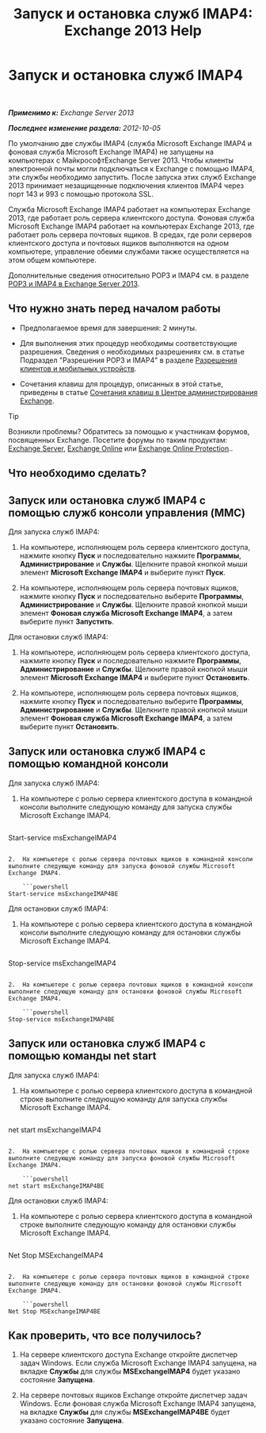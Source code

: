 ﻿---
title: 'Запуск и остановка служб IMAP4: Exchange 2013 Help'
TOCTitle: Запуск и остановка служб IMAP4
ms:assetid: a52db4bd-69a6-47b2-acf3-d9d8571c7a87
ms:mtpsurl: https://technet.microsoft.com/ru-ru/library/Bb124022(v=EXCHG.150)
ms:contentKeyID: 50488803
ms.date: 04/30/2018
mtps_version: v=EXCHG.150
ms.translationtype: HT
---

# Запуск и остановка служб IMAP4

 

_**Применимо к:** Exchange Server 2013_

_**Последнее изменение раздела:** 2012-10-05_

По умолчанию две службы IMAP4 (служба Microsoft Exchange IMAP4 и фоновая служба Microsoft Exchange IMAP4) не запущены на компьютерах с МайкрософтExchange Server 2013. Чтобы клиенты электронной почты могли подключаться к Exchange с помощью IMAP4, эти службы необходимо запустить. После запуска этих служб Exchange 2013 принимает незащищенные подключения клиентов IMAP4 через порт 143 и 993 с помощью протокола SSL.

Служба Microsoft Exchange IMAP4 работает на компьютерах Exchange 2013, где работает роль сервера клиентского доступа. Фоновая служба Microsoft Exchange IMAP4 работает на компьютерах Exchange 2013, где работает роль сервера почтовых ящиков. В средах, где роли серверов клиентского доступа и почтовых ящиков выполняются на одном компьютере, управление обеими службами также осуществляется на этом общем компьютере.

Дополнительные сведения относительно POP3 и IMAP4 см. в разделе [POP3 и IMAP4 в Exchange Server 2013](pop3-and-imap4-in-exchange-server-2013-exchange-2013-help.md).

## Что нужно знать перед началом работы

  - Предполагаемое время для завершения: 2 минуты.

  - Для выполнения этих процедур необходимы соответствующие разрешения. Сведения о необходимых разрешениях см. в статье Подраздел "Разрешения POP3 и IMAP4" в разделе [Разрешения клиентов и мобильных устройств](clients-and-mobile-devices-permissions-exchange-2013-help.md).

  - Сочетания клавиш для процедур, описанных в этой статье, приведены в статье [Сочетания клавиш в Центре администрирования Exchange](keyboard-shortcuts-in-the-exchange-admin-center-exchange-online-protection-help.md).

> [!TIP]  
> Возникли проблемы? Обратитесь за помощью к участникам форумов, посвященных Exchange. Посетите форумы по таким продуктам: <a href="https://go.microsoft.com/fwlink/p/?linkid=60612">Exchange Server</a>, <a href="https://go.microsoft.com/fwlink/p/?linkid=267542">Exchange Online</a> или <a href="https://go.microsoft.com/fwlink/p/?linkid=285351">Exchange Online Protection</a>..


## Что необходимо сделать?

## Запуск или остановка служб IMAP4 с помощью служб консоли управления (MMC)

Для запуска служб IMAP4:

1.  На компьютере, исполняющем роль сервера клиентского доступа, нажмите кнопку **Пуск** и последовательно нажмите **Программы**, **Администрирование** и **Службы**. Щелкните правой кнопкой мыши элемент **Microsoft Exchange IMAP4** и выберите пункт **Пуск**.

2.  На компьютере, исполняющем роль сервера почтовых ящиков, нажмите кнопку **Пуск** и последовательно выберите **Программы**, **Администрирование** и **Службы**. Щелкните правой кнопкой мыши элемент **Фоновая служба Microsoft Exchange IMAP4**, а затем выберите пункт **Запустить**.

Для остановки служб IMAP4:

1.  На компьютере, исполняющем роль сервера клиентского доступа, нажмите кнопку **Пуск** и последовательно нажмите **Программы**, **Администрирование** и **Службы**. Щелкните правой кнопкой мыши элемент **Microsoft Exchange IMAP4** и выберите пункт **Остановить**.

2.  На компьютере, исполняющем роль сервера почтовых ящиков, нажмите кнопку **Пуск** и последовательно выберите **Программы**, **Администрирование** и **Службы**. Щелкните правой кнопкой мыши элемент **Фоновая служба Microsoft Exchange IMAP4**, а затем выберите пункт **Остановить**.

## Запуск или остановка служб IMAP4 с помощью командной консоли

Для запуска служб IMAP4:

1.  На компьютере с ролью сервера клиентского доступа в командной консоли выполните следующую команду для запуска службы Microsoft Exchange IMAP4.
    
    ```powershell
Start-service msExchangeIMAP4
```

2.  На компьютере с ролью сервера почтовых ящиков в командной консоли выполните следующую команду для запуска фоновой службы Microsoft Exchange IMAP4.
    
    ```powershell
Start-service msExchangeIMAP4BE
```

Для остановки служб IMAP4:

1.  На компьютере с ролью сервера клиентского доступа в командной консоли выполните следующую команду для остановки службы Microsoft Exchange IMAP4.
    
    ```powershell
Stop-service msExchangeIMAP4
```

2.  На компьютере с ролью сервера почтовых ящиков в командной консоли выполните следующую команду для остановки фоновой службы Microsoft Exchange IMAP4.
    
    ```powershell
Stop-service msExchangeIMAP4BE
```

## Запуск или остановка служб IMAP4 с помощью команды net start

Для запуска служб IMAP4:

1.  На компьютере с ролью сервера клиентского доступа в командной строке выполните следующую команду для запуска службы Microsoft Exchange IMAP4.
    
    ```powershell
net start msExchangeIMAP4
```

2.  На компьютере с ролью сервера почтовых ящиков в командной строке выполните следующую команду для запуска фоновой службы Microsoft Exchange IMAP4.
    
    ```powershell
net start msExchangeIMAP4BE
```

Для остановки служб IMAP4:

1.  На компьютере с ролью сервера клиентского доступа в командной строке выполните следующую команду для остановки службы Microsoft Exchange IMAP4.
    
    ```powershell
Net Stop MSExchangeIMAP4
```

2.  На компьютере с ролью сервера почтовых ящиков в командной строке выполните следующую команду для остановки фоновой службы Microsoft Exchange IMAP4.
    
    ```powershell
Net Stop MSExchangeIMAP4BE
```

## Как проверить, что все получилось?

1.  На сервере клиентского доступа Exchange откройте диспетчер задач Windows. Если служба Microsoft Exchange IMAP4 запущена, на вкладке **Службы** для службы **MSExchangeIMAP4** будет указано состояние **Запущена**.

2.  На сервере почтовых ящиков Exchange откройте диспетчер задач Windows. Если фоновая служба Microsoft Exchange IMAP4 запущена, на вкладке **Службы** для службы **MSExchangeIMAP4BE** будет указано состояние **Запущена**.

